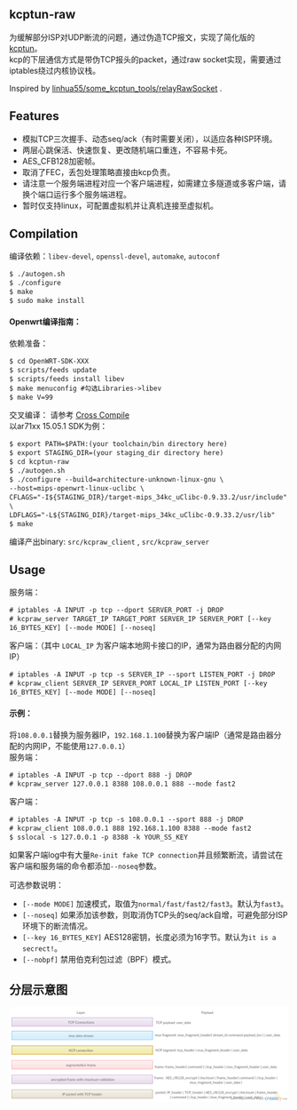 kcptun-raw
----------
为缓解部分ISP对UDP断流的问题，通过伪造TCP报文，实现了简化版的 [kcptun](https://github.com/xtaci/kcptun)。  
kcp的下层通信方式是带伪TCP报头的packet，通过raw socket实现，需要通过iptables绕过内核协议栈。

Inspired by [linhua55/some_kcptun_tools/relayRawSocket](https://github.com/linhua55/some_kcptun_tools/tree/master/relayRawSocket) .


Features
--------
* 模拟TCP三次握手、动态seq/ack（有时需要关闭），以适应各种ISP环境。  
* 两层心跳保活、快速恢复、更改随机端口重连，不容易卡死。  
* AES_CFB128加密帧。  
* 取消了FEC，丢包处理策略直接由kcp负责。  
* 请注意一个服务端进程对应一个客户端进程，如需建立多隧道或多客户端，请换个端口运行多个服务端进程。  
* 暂时仅支持linux，可配置虚拟机并让真机连接至虚拟机。  

Compilation
-----------
编译依赖：`libev-devel`, `openssl-devel`, `automake`, `autoconf`
```
$ ./autogen.sh
$ ./configure
$ make
$ sudo make install
```

#### Openwrt编译指南：  
依赖准备：
```
$ cd OpenWRT-SDK-XXX
$ scripts/feeds update
$ scripts/feeds install libev
$ make menuconfig #勾选Libraries->libev
$ make V=99
```
交叉编译：
请参考 [Cross Compile](https://wiki.openwrt.org/doc/devel/crosscompile)  
以ar71xx 15.05.1 SDK为例：
```
$ export PATH=$PATH:(your toolchain/bin directory here)
$ export STAGING_DIR=(your staging_dir directory here)
$ cd kcptun-raw
$ ./autogen.sh
$ ./configure --build=architecture-unknown-linux-gnu \
--host=mips-openwrt-linux-uclibc \
CFLAGS="-I${STAGING_DIR}/target-mips_34kc_uClibc-0.9.33.2/usr/include" \
LDFLAGS="-L${STAGING_DIR}/target-mips_34kc_uClibc-0.9.33.2/usr/lib"
$ make
```
编译产出binary: `src/kcpraw_client` , `src/kcpraw_server`


Usage
-----
服务端：
```
# iptables -A INPUT -p tcp --dport SERVER_PORT -j DROP
# kcpraw_server TARGET_IP TARGET_PORT SERVER_IP SERVER_PORT [--key 16_BYTES_KEY] [--mode MODE] [--noseq]
```
客户端：（其中 `LOCAL_IP` 为客户端本地网卡接口的IP，通常为路由器分配的内网IP）
```
# iptables -A INPUT -p tcp -s SERVER_IP --sport LISTEN_PORT -j DROP
# kcpraw_client SERVER_IP SERVER_PORT LOCAL_IP LISTEN_PORT [--key 16_BYTES_KEY] [--mode MODE] [--noseq]
```

#### 示例：
将`108.0.0.1`替换为服务器IP，`192.168.1.100`替换为客户端IP（通常是路由器分配的内网IP，不能使用`127.0.0.1`）  
服务端：
```
# iptables -A INPUT -p tcp --dport 888 -j DROP
# kcpraw_server 127.0.0.1 8388 108.0.0.1 888 --mode fast2
```
客户端：
```
# iptables -A INPUT -p tcp -s 108.0.0.1 --sport 888 -j DROP
# kcpraw_client 108.0.0.1 888 192.168.1.100 8388 --mode fast2
$ sslocal -s 127.0.0.1 -p 8388 -k YOUR_SS_KEY
```

如果客户端log中有大量`Re-init fake TCP connection`并且频繁断流，请尝试在客户端和服务端的命令都添加`--noseq`参数。

可选参数说明：  
* `[--mode MODE]` 加速模式，取值为`normal/fast/fast2/fast3`。默认为`fast3`。  
* `[--noseq]` 如果添加该参数，则取消伪TCP头的seq/ack自增，可避免部分ISP环境下的断流情况。  
* `[--key 16_BYTES_KEY]` AES128密钥，长度必须为16字节。默认为`it is a secrect!`。  
* `[--nobpf]` 禁用伯克利包过滤（BPF）模式。  

分层示意图
--------
![](./layers.png)
